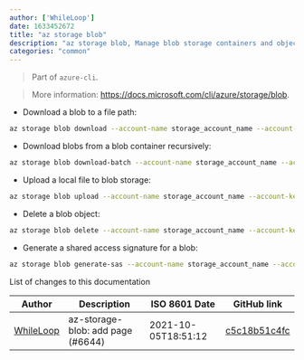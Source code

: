 ```yaml
---
author: ['WhileLoop']
date: 1633452672
title: "az storage blob"
description: "az storage blob, Manage blob storage containers and objects in Azure."
categories: "common"
---
```

> Part of `azure-cli`.

> More information: <https://docs.microsoft.com/cli/azure/storage/blob>.

- Download a blob to a file path:

```bash
az storage blob download --account-name storage_account_name --account-key storage_account_key -c container_name -n path/to/blob -f path/to/local_file
```

- Download blobs from a blob container recursively:

```bash
az storage blob download-batch --account-name storage_account_name --account-key storage_account_key -s container_name -d path/to/remote --pattern filename_regex --destination path/to/destination
```

- Upload a local file to blob storage:

```bash
az storage blob upload --account-name storage_account_name --account-key storage_account_key -c container_name -n path/to/blob -f path/to/local_file
```

- Delete a blob object:

```bash
az storage blob delete --account-name storage_account_name --account-key storage_account_key -c container_name -n path/to/blob
```

- Generate a shared access signature for a blob:

```bash
az storage blob generate-sas --account-name storage_account_name --account-key storage_account_key -c container_name -n path/to/blob --permissions permission_set --expiry Y-m-d'T'H:M'Z' --https-only
```
List of changes to this documentation


Author | Description | ISO 8601 Date | GitHub link
------|-----|-----|-----
[WhileLoop](mailto:1332785+WhileLoop@users.noreply.github.com) | az-storage-blob: add page (#6644) | 2021-10-05T18:51:12 | [c5c18b51c4fc](https://github.com/tldr-pages/tldr/commit/c5c18b51c4fcf786c4d6fe377ca6c169e1a6dfee)

